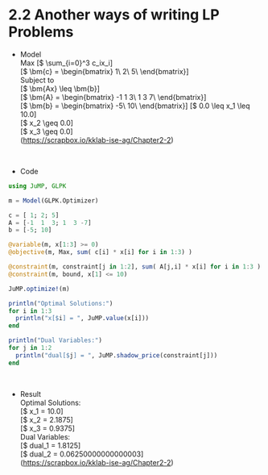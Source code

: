 # 2.2 Another ways of writing LP Problems

- Model  
Max [$ \sum_{i=0}^3 c_ix_i]  
[$ \bm{c} = \begin{bmatrix} 1\\ 2\\ 5\\ \end{bmatrix}]  
Subject to  
[$ \bm{Ax} \leq \bm{b}]  
[$ \bm{A} = \begin{bmatrix} -1 1 3\\ 1 3 7\\ \end{bmatrix}]  
[$ \bm{b} = \begin{bmatrix} -5\\ 10\\ \end{bmatrix}]
[$ 0.0 \leq x_1 \leq 10.0]  
[$ x_2 \geq 0.0]  
[$ x_3 \geq 0.0]  
(https://scrapbox.io/kklab-ise-ag/Chapter2-2)
<br>

- Code
```julia:2.1_LinearProgrammingPloblems.jl
using JuMP, GLPK

m = Model(GLPK.Optimizer)

c = [ 1; 2; 5]
A = [-1  1  3; 1  3 -7]
b = [-5; 10]

@variable(m, x[1:3] >= 0)
@objective(m, Max, sum( c[i] * x[i] for i in 1:3) )

@constraint(m, constraint[j in 1:2], sum( A[j,i] * x[i] for i in 1:3 ) <= b[j] )
@constraint(m, bound, x[1] <= 10)

JuMP.optimize!(m)

println("Optimal Solutions:")
for i in 1:3
  println("x[$i] = ", JuMP.value(x[i]))
end

println("Dual Variables:")
for j in 1:2
  println("dual[$j] = ", JuMP.shadow_price(constraint[j]))
end
```
<br>

- Result  
Optimal Solutions:  
[$ x_1 = 10.0]  
[$ x_2 = 2.1875]  
[$ x_3 = 0.9375]  
Dual Variables:  
[$ dual_1 = 1.8125]  
[$ dual_2 = 0.06250000000000003]  
(https://scrapbox.io/kklab-ise-ag/Chapter2-2)
<br>




